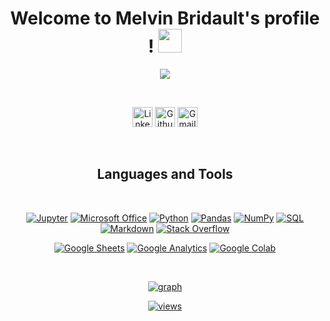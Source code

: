 <h1 align="center">
  Welcome to Melvin Bridault's profile !
  <img src="https://media.giphy.com/media/hvRJCLFzcasrR4ia7z/giphy.gif" width="38">
</h1>

<p align="center">
  <a href="https://github.com/DenverCoder1/readme-typing-svg"><img src="https://readme-typing-svg.herokuapp.com?color=%23F75C7E&size=22&center=true&vCenter=true&lines=Data+analyst+junior;Passionate+about+data+science;Always+learning+new+things"></a>
</p>
<br>
<p align="center">
  <a href="https://www.linkedin.com/in/melvin-bridault/"><img width="32px" alt="LinkedIn logo" title="LinkedIn"src="https://www.iconsdb.com/icons/preview/color/F75C7E/linkedin-4-xxl.png"/></a>
  <a href="https://github.com/MelvinBridault"><img width="32px" alt="Github logo" title="Github" src="https://www.iconsdb.com/icons/preview/color/F75C7E/github-9-xxl.png"/></a>
  <a href="mailto:melvin.bridault@gmail.com"><img width="32px" alt="Gmail logo" title="Gmail" src="https://www.iconsdb.com/icons/preview/color/F75C7E/message-xxl.png"/></a>
</p>
<br>
<h2 align="center">
Languages and Tools
</h2>
<br>
<p align="center">
  <a href="#"><img alt="Jupyter" src="https://img.shields.io/badge/Jupyter-F37626.svg?logo=Jupyter&logoColor=white"></a>
  <a href="#"><img alt="Microsoft Office" src="https://img.shields.io/badge/-Microsoft%20Office-D83B01?logo=microsoft-office&logoColor=white"></a>
  <a href="#"><img alt="Python" src="https://img.shields.io/badge/Python-14354C.svg?logo=python&logoColor=white"></a>
  <a href="#"><img alt="Pandas" src="https://img.shields.io/badge/Pandas-150458.svg?logo=pandas&logoColor=white"></a>
  <a href="#"><img alt="NumPy" src="https://img.shields.io/badge/Numpy-013243.svg?logo=numpy&logoColor=white"></a>
  <a href="#"><img alt="SQL" src="https://custom-icon-badges.herokuapp.com/badge/SQL-025E8C.svg?logo=database&logoColor=white"></a>
  <a href="#"><img alt="Markdown" src="https://img.shields.io/badge/Markdown-000000.svg?logo=markdown&logoColor=white"></a>
  <a href="#"><img alt="Stack Overflow" src="https://img.shields.io/badge/-Stack%20Overflow-FE7A16?logo=stack-overflow&logoColor=white"></a>
</p>
<p align="center">
  <a href="#"><img alt="Google Sheets" src="https://img.shields.io/badge/Google%20Sheets-34A853.svg?logo=google%20sheets&logoColor=white"></a>
  <a href="#"><img alt="Google Analytics" src="https://img.shields.io/badge/-Google%20Analytics-E37400?logo=google-analytics&logoColor=white"></a>
  <a href="#"><img alt="Google Colab" src="https://img.shields.io/badge/-Google%20Colab-F9AB00?logo=google-colab&logoColor=white"></a>
</p>
<br>

<p align="center">                                                                                                                      
  <a href="https://user-images.githubusercontent.com/73826011/150673367-848d5515-0140-4bc9-89fc-fb551dd5cf08.png">
    <img alt="graph" src="https://user-images.githubusercontent.com/73826011/150673367-848d5515-0140-4bc9-89fc-fb551dd5cf08.png"/></a>
</p>

<p align="center">                                                                                                                      
  <a href="https://komarev.com/ghpvc/?username=MelvinBridault&style=plastic&color=F75C7E">
    <img alt="views" title="GitHub profile views" src="https://komarev.com/ghpvc/?username=MelvinBridault&style=plastic&color=F75C7E"/></a>
</p>
